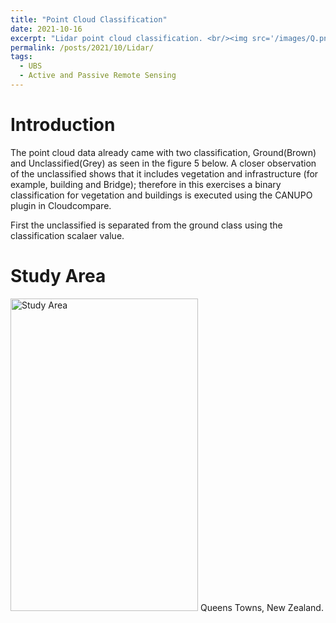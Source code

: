 ```yaml
---
title: "Point Cloud Classification"
date: 2021-10-16
excerpt: "Lidar point cloud classification. <br/><img src='/images/Q.png style="height: 500px; width:300px;'>"
permalink: /posts/2021/10/Lidar/
tags:
  - UBS
  - Active and Passive Remote Sensing
---
```



Introduction
===

The point cloud data already came with two classification, Ground(Brown) and Unclassified(Grey) as seen in the figure 5 below. A  closer observation of the unclassified shows that it includes vegetation and infrastructure (for example, building and Bridge); therefore in this exercises a binary classification for  vegetation and buildings is executed using the CANUPO plugin in Cloudcompare.

First the unclassified is separated from the ground class using the classification scalaer value.

Study Area
===

<img src="/images/Study-Area.png" alt="Study Area" style="height: 500px; width:300px;"/>
Queens Towns, New Zealand.
